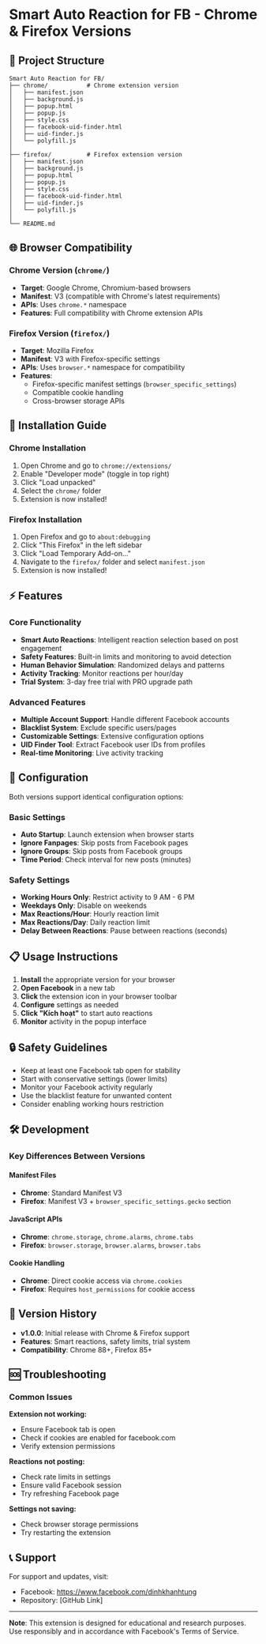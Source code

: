 # Smart Auto Reaction for FB - Chrome & Firefox Versions

## 📁 Project Structure

```
Smart Auto Reaction for FB/
├── chrome/           # Chrome extension version
│   ├── manifest.json
│   ├── background.js
│   ├── popup.html
│   ├── popup.js
│   ├── style.css
│   ├── facebook-uid-finder.html
│   ├── uid-finder.js
│   └── polyfill.js
│
├── firefox/          # Firefox extension version
│   ├── manifest.json
│   ├── background.js
│   ├── popup.html
│   ├── popup.js
│   ├── style.css
│   ├── facebook-uid-finder.html
│   ├── uid-finder.js
│   └── polyfill.js
│
└── README.md
```

## 🌐 Browser Compatibility

### Chrome Version (`chrome/`)
- **Target**: Google Chrome, Chromium-based browsers
- **Manifest**: V3 (compatible with Chrome's latest requirements)
- **APIs**: Uses `chrome.*` namespace
- **Features**: Full compatibility with Chrome extension APIs

### Firefox Version (`firefox/`)
- **Target**: Mozilla Firefox
- **Manifest**: V3 with Firefox-specific settings
- **APIs**: Uses `browser.*` namespace for compatibility
- **Features**:
  - Firefox-specific manifest settings (`browser_specific_settings`)
  - Compatible cookie handling
  - Cross-browser storage APIs

## 🚀 Installation Guide

### Chrome Installation
1. Open Chrome and go to `chrome://extensions/`
2. Enable "Developer mode" (toggle in top right)
3. Click "Load unpacked"
4. Select the `chrome/` folder
5. Extension is now installed!

### Firefox Installation
1. Open Firefox and go to `about:debugging`
2. Click "This Firefox" in the left sidebar
3. Click "Load Temporary Add-on..."
4. Navigate to the `firefox/` folder and select `manifest.json`
5. Extension is now installed!

## ⚡ Features

### Core Functionality
- **Smart Auto Reactions**: Intelligent reaction selection based on post engagement
- **Safety Features**: Built-in limits and monitoring to avoid detection
- **Human Behavior Simulation**: Randomized delays and patterns
- **Activity Tracking**: Monitor reactions per hour/day
- **Trial System**: 3-day free trial with PRO upgrade path

### Advanced Features
- **Multiple Account Support**: Handle different Facebook accounts
- **Blacklist System**: Exclude specific users/pages
- **Customizable Settings**: Extensive configuration options
- **UID Finder Tool**: Extract Facebook user IDs from profiles
- **Real-time Monitoring**: Live activity tracking

## 🔧 Configuration

Both versions support identical configuration options:

### Basic Settings
- **Auto Startup**: Launch extension when browser starts
- **Ignore Fanpages**: Skip posts from Facebook pages
- **Ignore Groups**: Skip posts from Facebook groups
- **Time Period**: Check interval for new posts (minutes)

### Safety Settings
- **Working Hours Only**: Restrict activity to 9 AM - 6 PM
- **Weekdays Only**: Disable on weekends
- **Max Reactions/Hour**: Hourly reaction limit
- **Max Reactions/Day**: Daily reaction limit
- **Delay Between Reactions**: Pause between reactions (seconds)

## 📋 Usage Instructions

1. **Install** the appropriate version for your browser
2. **Open Facebook** in a new tab
3. **Click** the extension icon in your browser toolbar
4. **Configure** settings as needed
5. **Click "Kích hoạt"** to start auto reactions
6. **Monitor** activity in the popup interface

## 🔒 Safety Guidelines

- Keep at least one Facebook tab open for stability
- Start with conservative settings (lower limits)
- Monitor your Facebook activity regularly
- Use the blacklist feature for unwanted content
- Consider enabling working hours restriction

## 🛠️ Development

### Key Differences Between Versions

#### Manifest Files
- **Chrome**: Standard Manifest V3
- **Firefox**: Manifest V3 + `browser_specific_settings.gecko` section

#### JavaScript APIs
- **Chrome**: `chrome.storage`, `chrome.alarms`, `chrome.tabs`
- **Firefox**: `browser.storage`, `browser.alarms`, `browser.tabs`

#### Cookie Handling
- **Chrome**: Direct cookie access via `chrome.cookies`
- **Firefox**: Requires `host_permissions` for cookie access

## 📝 Version History

- **v1.0.0**: Initial release with Chrome & Firefox support
- **Features**: Smart reactions, safety limits, trial system
- **Compatibility**: Chrome 88+, Firefox 85+

## 🆘 Troubleshooting

### Common Issues

**Extension not working:**
- Ensure Facebook tab is open
- Check if cookies are enabled for facebook.com
- Verify extension permissions

**Reactions not posting:**
- Check rate limits in settings
- Ensure valid Facebook session
- Try refreshing Facebook page

**Settings not saving:**
- Check browser storage permissions
- Try restarting the extension

## 📞 Support

For support and updates, visit:
- Facebook: https://www.facebook.com/dinhkhanhtung
- Repository: [GitHub Link]

---

**Note**: This extension is designed for educational and research purposes. Use responsibly and in accordance with Facebook's Terms of Service.
